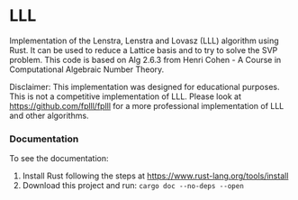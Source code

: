# LLL

Implementation of the Lenstra, Lenstra and Lovasz (LLL) algorithm using Rust. It can be used to reduce a Lattice basis and to try to solve the SVP problem.
This code is based on Alg 2.6.3 from Henri Cohen - A Course in Computational Algebraic Number Theory.

Disclaimer: This implementation was designed for educational purposes. This is not a competitive implementation of LLL. Please look at https://github.com/fplll/fplll for a more professional implementation of LLL and other algorithms.

### Documentation

To see the documentation:
1. Install Rust following the steps at https://www.rust-lang.org/tools/install
2. Download this project and run: ```cargo doc --no-deps --open```
